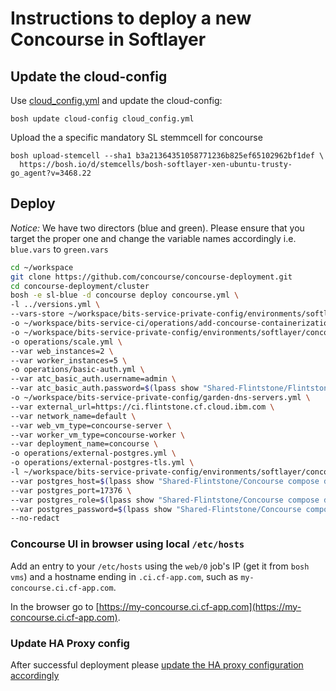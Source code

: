 # Instructions to deploy a new Concourse in Softlayer

## Update the cloud-config

Use [cloud_config.yml](cloud_config.yml) and update the cloud-config:

```
bosh update cloud-config cloud_config.yml
```
Upload the a specific mandatory SL stemmcell for concourse
```
bosh upload-stemcell --sha1 b3a21364351058771236b825ef65102962bf1def \
  https://bosh.io/d/stemcells/bosh-softlayer-xen-ubuntu-trusty-go_agent?v=3468.22
```

## Deploy
*Notice:* We have two directors (blue and green). Please ensure that you target the proper one and change the variable names accordingly i.e. `blue.vars` to `green.vars`

```bash
cd ~/workspace
git clone https://github.com/concourse/concourse-deployment.git
cd concourse-deployment/cluster
bosh -e sl-blue -d concourse deploy concourse.yml \
-l ../versions.yml \
--vars-store ~/workspace/bits-service-private-config/environments/softlayer/concourse/concourse-blue-vars.yml \
-o ~/workspace/bits-service-ci/operations/add-concourse-containerization-workers.yml \
-o ~/workspace/bits-service-private-config/environments/softlayer/concourse/concourse-stemcell-bits-version.yml \
-o operations/scale.yml \
--var web_instances=2 \
--var worker_instances=5 \
-o operations/basic-auth.yml \
--var atc_basic_auth.username=admin \
--var atc_basic_auth.password=$(lpass show "Shared-Flintstone/Flintstone Concourse" --password) \
-o ~/workspace/bits-service-private-config/garden-dns-servers.yml \
--var external_url=https://ci.flintstone.cf.cloud.ibm.com \
--var network_name=default \
--var web_vm_type=concourse-server \
--var worker_vm_type=concourse-worker \
--var deployment_name=concourse \
-o operations/external-postgres.yml \
-o operations/external-postgres-tls.yml \
-l ~/workspace/bits-service-private-config/environments/softlayer/concourse/postgres_ca_cert.yml \
--var postgres_host=$(lpass show "Shared-Flintstone/Concourse compose database" --notes) \
--var postgres_port=17376 \
--var postgres_role=$(lpass show "Shared-Flintstone/Concourse compose database" --username)  \
--var postgres_password=$(lpass show "Shared-Flintstone/Concourse compose database" --password) \
--no-redact
```

### Concourse UI in browser using local `/etc/hosts`

Add an entry to your `/etc/hosts` using the `web/0` job's IP (get it from `bosh vms`) and a hostname ending in `.ci.cf-app.com`, such as `my-concourse.ci.cf-app.com`.

In the browser go to [https://my-concourse.ci.cf-app.com](https://my-concourse.ci.cf-app.com).

### Update HA Proxy config
After successful deployment please [update the HA proxy configuration accordingly](https://github.com/cloudfoundry-incubator/bits-service-ci/blob/master/docs/haproxy-setup.md#updating-the-haproxy-configuration)
